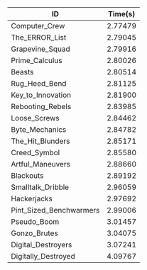 |ID|Time(s)|
|-|-|
|Computer_Crew|2.77479|
|The_ERROR_List|2.79045|
|Grapevine_Squad|2.79916|
|Prime_Calculus|2.80026|
|Beasts|2.80514|
|Rug_Heed_Bend|2.81125|
|Key_to_Innovation|2.81900|
|Rebooting_Rebels|2.83985|
|Loose_Screws|2.84462|
|Byte_Mechanics|2.84782|
|The_Hit_Blunders|2.85171|
|Creed_Symbol|2.85580|
|Artful_Maneuvers|2.88660|
|Blackouts|2.89192|
|Smalltalk_Dribble|2.96059|
|Hackerjacks|2.97692|
|Pint_Sized_Benchwarmers|2.99006|
|Pseudo_Boom|3.01457|
|Gonzo_Brutes|3.04075|
|Digital_Destroyers|3.07241|
|Digitally_Destroyed|4.09767|
